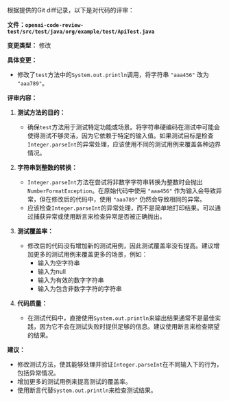根据提供的Git diff记录，以下是对代码的评审：

**文件：`openai-code-review-test/src/test/java/org/example/test/ApiTest.java`**

**变更类型：** 修改

**具体变更：**
- 修改了`test`方法中的`System.out.println`调用，将字符串 `"aaa456"` 改为 `"aaa789"`。

**评审内容：**

1. **测试方法的目的：**
   - 确保`test`方法用于测试特定功能或场景。将字符串硬编码在测试中可能会使得测试不够灵活，因为它依赖于特定的输入值。如果测试目标是检查`Integer.parseInt`的异常处理，应该使用不同的测试用例来覆盖各种边界情况。

2. **字符串到整数的转换：**
   - `Integer.parseInt`方法在尝试将非数字字符串转换为整数时会抛出`NumberFormatException`。在原始代码中使用 `"aaa456"` 作为输入会导致异常，但在修改后的代码中，使用 `"aaa789"` 仍然会导致相同的异常。
   - 应该检查`Integer.parseInt`的异常处理，而不是简单地打印结果。可以通过捕获异常或使用断言来检查异常是否被正确抛出。

3. **测试覆盖率：**
   - 修改后的代码没有增加新的测试用例，因此测试覆盖率没有提高。建议增加更多的测试用例来覆盖更多的场景，例如：
     - 输入为空字符串
     - 输入为null
     - 输入为有效的数字字符串
     - 输入为包含非数字字符的字符串

4. **代码质量：**
   - 在测试代码中，直接使用`System.out.println`来输出结果通常不是最佳实践，因为它不会在测试失败时提供足够的信息。建议使用断言来检查期望的结果。

**建议：**
- 修改测试方法，使其能够处理并验证`Integer.parseInt`在不同输入下的行为，包括异常情况。
- 增加更多的测试用例来提高测试的覆盖率。
- 使用断言代替`System.out.println`来检查测试结果。